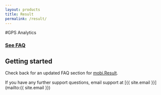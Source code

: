 ```yaml
---
layout: products
title: Result
permalink: /result/
---
```


#GPS Analytics

### [See FAQ](/result/faq)

## Getting started

Check back for an updated FAQ section for [mobi.Result](https://www.mobicorp.com/products/location-based-gps-analytics-mobiresult/).  

If you have any further support questions, email support at [{{ site.email }}](mailto:{{ site.email }}) 
